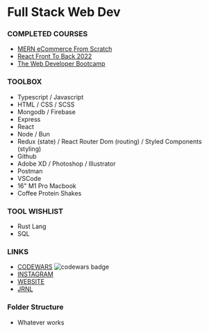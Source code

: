 # Full Stack Web Dev

### COMPLETED COURSES
 - [MERN eCommerce From Scratch](https://www.udemy.com/course/mern-ecommerce/)
 - [React Front To Back 2022](https://www.udemy.com/course/react-front-to-back-2022/)
 - [The Web Developer Bootcamp](https://www.udemy.com/course/the-web-developer-bootcamp/)
 
### TOOLBOX
 - Typescript / Javascript
 - HTML / CSS / SCSS
 - Mongodb / Firebase
 - Express 
 - React 
 - Node / Bun
 - Redux (state) / React Router Dom (routing) / Styled Components (styling) 
 - Github 
 - Adobe XD / Photoshop / Illustrator
 - Postman
 - VSCode
 - 16" M1 Pro Macbook
 - Coffee Protein Shakes
 
### TOOL WISHLIST
 - Rust Lang
 - SQL

### LINKS
 - [CODEWARS](https://www.codewars.com/users/ImprovingTyler) ![codewars badge](https://www.codewars.com/users/ImprovingTyler/badges/small)
 - [INSTAGRAM](https://www.instagram.com/tylerlundin_/)
 - [WEBSITE](https://www.tylerlundin.me)
 - [JRNL](https://myjournal.app)

### Folder Structure
 - Whatever works
